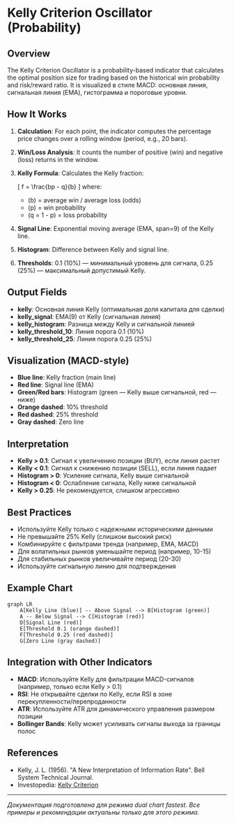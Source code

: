 # Kelly Criterion Oscillator (Probability)

## Overview

The Kelly Criterion Oscillator is a probability-based indicator that calculates the optimal position size for trading based on the historical win probability and risk/reward ratio. It is visualized в стиле MACD: основная линия, сигнальная линия (EMA), гистограмма и пороговые уровни.

## How It Works

1. **Calculation**: For each point, the indicator computes the percentage price changes over a rolling window (period, e.g., 20 bars).
2. **Win/Loss Analysis**: It counts the number of positive (win) and negative (loss) returns in the window.
3. **Kelly Formula**: Calculates the Kelly fraction:
   
   \[
   f = \frac{bp - q}{b}
   \]
   where:
   - \(b\) = average win / average loss (odds)
   - \(p\) = win probability
   - \(q = 1 - p\) = loss probability

4. **Signal Line**: Exponential moving average (EMA, span=9) of the Kelly line.
5. **Histogram**: Difference between Kelly and signal line.
6. **Thresholds**: 0.1 (10%) — минимальный уровень для сигнала, 0.25 (25%) — максимальный допустимый Kelly.

## Output Fields

- **kelly**: Основная линия Kelly (оптимальная доля капитала для сделки)
- **kelly_signal**: EMA(9) от Kelly (сигнальная линия)
- **kelly_histogram**: Разница между Kelly и сигнальной линией
- **kelly_threshold_10**: Линия порога 0.1 (10%)
- **kelly_threshold_25**: Линия порога 0.25 (25%)

## Visualization (MACD-style)

- **Blue line**: Kelly fraction (main line)
- **Red line**: Signal line (EMA)
- **Green/Red bars**: Histogram (green — Kelly выше сигнальной, red — ниже)
- **Orange dashed**: 10% threshold
- **Red dashed**: 25% threshold
- **Gray dashed**: Zero line

## Interpretation

- **Kelly > 0.1**: Сигнал к увеличению позиции (BUY), если линия растет
- **Kelly < 0.1**: Сигнал к снижению позиции (SELL), если линия падает
- **Histogram > 0**: Усиление сигнала, Kelly выше сигнальной
- **Histogram < 0**: Ослабление сигнала, Kelly ниже сигнальной
- **Kelly > 0.25**: Не рекомендуется, слишком агрессивно

## Best Practices

- Используйте Kelly только с надежными историческими данными
- Не превышайте 25% Kelly (слишком высокий риск)
- Комбинируйте с фильтрами тренда (например, EMA, MACD)
- Для волатильных рынков уменьшайте период (например, 10-15)
- Для стабильных рынков увеличивайте период (20-30)
- Используйте сигнальную линию для подтверждения

## Example Chart

```mermaid
graph LR
    A[Kelly Line (blue)] -- Above Signal --> B[Histogram (green)]
    A -- Below Signal --> C[Histogram (red)]
    D[Signal Line (red)]
    E[Threshold 0.1 (orange dashed)]
    F[Threshold 0.25 (red dashed)]
    G[Zero Line (gray dashed)]
```

## Integration with Other Indicators

- **MACD**: Используйте Kelly для фильтрации MACD-сигналов (например, только если Kelly > 0.1)
- **RSI**: Не открывайте сделки по Kelly, если RSI в зоне перекупленности/перепроданности
- **ATR**: Используйте ATR для динамического управления размером позиции
- **Bollinger Bands**: Kelly может усиливать сигналы выхода за границы полос

## References
- Kelly, J. L. (1956). "A New Interpretation of Information Rate". Bell System Technical Journal.
- Investopedia: [Kelly Criterion](https://www.investopedia.com/terms/k/kellycriterion.asp)

---

_Документация подготовлена для режима dual chart fastest. Все примеры и рекомендации актуальны только для этого режима._ 